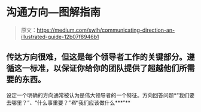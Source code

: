 # 沟通方向—图解指南

> 原文：<https://medium.com/swlh/communicating-direction-an-illustrated-guide-12b07f8946b1>

## 传达方向很难，但这是每个领导者工作的关键部分。遵循这一标准，以保证你给你的团队提供了超越他们所需要的东西。

设定一个明确的方向通常被认为是伟大领导者的一个特征。方向回答问题*“我们要去哪里？”*、*“什么事重要？”*和*“我们应该做什么***”**